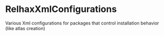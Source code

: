 # RelhaxXmlConfigurations
Various Xml configurations for packages that control installation behavior (like atlas creation)
